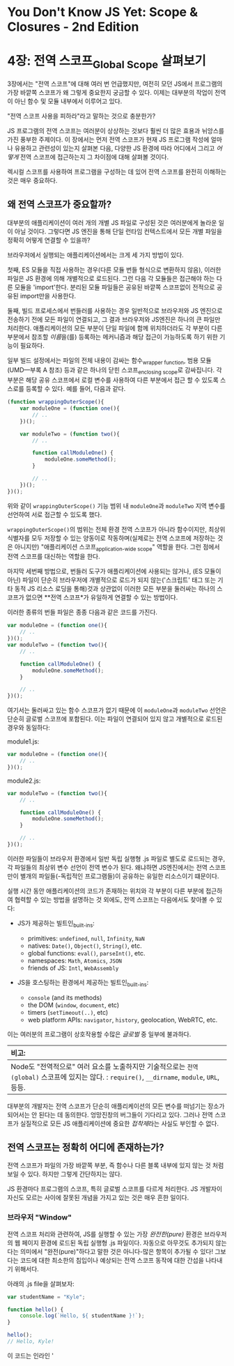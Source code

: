 # You Don't Know JS Yet: Scope & Closures - 2nd Edition
# 4장: 전역 스코프<sub>Global Scope</sub> 살펴보기

3장에서는 "전역 스코프"에 대해 여러 번 언급했지만, 여전히 모던 JS에서 프로그램의 가장 바깥쪽 스코프가 왜 그렇게 중요한지 궁금할 수 있다. 이제는 대부분의 작업이 전역이 아닌 함수 및 모듈 내부에서 이루어고 있다.

"전역 스코프 사용을 피하라"라고 말하는 것으로 충분한가?

JS 프로그램의 전역 스코프는 여러분이 상상하는 것보다 훨씬 더 많은 효용과 뉘앙스를 가진 풍부한 주제이다. 이 장에서는 먼저 전역 스코프가 현재 JS 프로그램 작성에 얼마나 유용하고 관련성이 있는지 살펴본 다음, 다양한 JS 환경에 따라 어디에서 그리고 *어떻게* 전역 스코프에 접근하는지 그 차이점에 대해 살펴볼 것이다.

렉시컬 스코프를 사용하여 프로그램을 구성하는 데 있어 전역 스코프를 완전히 이해하는 것은 매우 중요하다.

## 왜 전역 스코프가 중요할까?

대부분의 애플리케이션이 여러 개의 개별 JS 파일로 구성된 것은 여러분에게 놀라운 일이 아닐 것이다. 그렇다면 JS 엔진을 통해 단일 런타임 컨텍스트에서 모든 개별 파일을 정확히 어떻게 연결할 수 있을까?

브라우저에서 실행되는 애플리케이션에서는 크게 세 가지 방법이 있다.

첫째, ES 모듈을 직접 사용하는 경우(다른 모듈 번들 형식으로 변환하지 않음), 이러한 파일은 JS 환경에 의해 개별적으로 로드된다. 그런 다음 각 모듈들은 접근해야 하는 다른 모듈을 'import'한다. 분리된 모듈 파일들은 공유된 바깥쪽 스코프없이 전적으로 공유된 import만을 사용한다.

둘째, 빌드 프로세스에서 번들러를 사용하는 경우 일반적으로 브라우저와 JS 엔진으로 전송하기 전에 모든 파일이 연결되고, 그 결과 브라우저와 JS엔진은 하나의 큰 파일만 처리한다. 애플리케이션의 모든 부분이 단일 파일에 함께 위치하더라도 각 부분이 다른 부분에서 참조할 *이름*을(를) 등록하는 메커니즘과 해당 접근이 가능하도록 하기 위한 기능이 필요하다.

일부 빌드 설정에서는 파일의 전체 내용이 감싸는 함수<sub>wrapper function</sub>, 범용 모듈(UMD—부록 A 참조) 등과 같은 하나의 닫힌 스코프<sub>enclosing scope</sub>로 감싸집니다. 각 부분은 해당 공유 스코프에서 로컬 변수를 사용하여 다른 부분에서 접근 할 수 있도록 스스로를 등록할 수 있다. 예를 들어, 다음과 같다.

```js
(function wrappingOuterScope(){
    var moduleOne = (function one(){
        // ..
    })();

    var moduleTwo = (function two(){
        // ..

        function callModuleOne() {
            moduleOne.someMethod();
        }

        // ..
    })();
})();
```

위와 같이 `wrappingOuterScope()` 기능 범위 내 `moduleOne`과 `moduleTwo` 지역 변수를 선언하여 서로 접근할 수 있도록 했다.

`wrappingOuterScope()`의 범위는 전체 환경 전역 스코프가 아니라 함수이지만, 최상위 식별자를 모두 저장할 수 있는 양동이로 작동하며(실제로는 전역 스코프에 저장하는 것은 아니지만) "애플리케이션 스코프<sub>application-wide scope</sub>" 역할을 한다. 그런 점에서 전역 스코프를 대신하는 역할을 한다.

마지막 세번째 방법으로, 번들러 도구가 애플리케이션에 사용되는 않거나, (ES 모듈이 아닌) 파일이 단순히 브라우저에 개별적으로 로드가 되지 않는('스크립트' 태그 또는 기타 동적 JS 리소스 로딩을 통해)것과 상관없이 이러한 모든 부분을 둘러싸는 하나의 스코프가 없으면  **전역 스코프*가 유일하게 연결할 수 있는 방법이다.

이러한 종류의 번들 파일은 종종 다음과 같은 코드를 가진다.

```js
var moduleOne = (function one(){
    // ..
})();
var moduleTwo = (function two(){
    // ..

    function callModuleOne() {
        moduleOne.someMethod();
    }

    // ..
})();
```

여기서는 둘러싸고 있는 함수 스코프가 없기 때문에 이 `moduleOne`과 `moduleTwo` 선언은 단순히 글로벌 스코프에 포함된다. 이는 파일이 연결되어 있지 않고 개별적으로 로드된 경우와 동일하다:

module1.js:

```js
var moduleOne = (function one(){
    // ..
})();
```

module2.js:

```js
var moduleTwo = (function two(){
    // ..

    function callModuleOne() {
        moduleOne.someMethod();
    }

    // ..
})();
```

이러한 파일들이 브라우저 환경에서 일반 독립 실행형 .js 파일로 별도로 로드되는 경우, 각 파일들의 최상위 변수 선언이 전역 변수가 된다. 왜냐하면 JS엔진에서는 전역 스코프만이 별개의 파일들(-독립적인 프로그램들)이 공유하는 유일한 리소스이기 떄문이다.

실행 시간 동안 애플리케이션의 코드가 존재하는 위치와 각 부분이 다른 부분에 접근하여 협력할 수 있는 방법을 설명하는 것 외에도, 전역 스코프는 다음에서도 찾아볼 수 있다:


* JS가 제공하는 빌트인<sub>built-ins</sub>:

    - primitives: `undefined`, `null`, `Infinity`, `NaN`
    - natives: `Date()`, `Object()`, `String()`, etc.
    - global functions: `eval()`, `parseInt()`, etc.
    - namespaces: `Math`, `Atomics`, `JSON`
    - friends of JS: `Intl`, `WebAssembly`

* JS을 호스팅하는 환경에서 제공하는 빌트인<sub>built-ins</sub>:

    - `console` (and its methods)
    - the DOM (`window`, `document`, etc)
    - timers (`setTimeout(..)`, etc)
    - web platform APIs: `navigator`, `history`, geolocation, WebRTC, etc.

이는 여러분의 프로그램이 상호작용할 수많은 *글로벌* 중 일부에 불과하다.

| 비고: |
| :--- |
| Node도 "전역적으로" 여러 요소를 노출하지만 기술적으로는 `전역(global)` 스코프에 있지는 않다. : `require()`, `__dirname`, `module`, `URL`, 등등. |

대부분의 개발자는 전역 스코프가 단순히 애플리케이션의 모든 변수를 떠넘기는 장소가 되어서는 안 된다는 데 동의한다. 엉망진창의 버그들이 기다리고 있다. 그러나 전역 스코프가 실질적으로 모든 JS 애플리케이션에 중요한 *접착제*라는 사실도 부인할 수 없다.

## 전역 스코프는 정확히 어디에 존재하는가?

전역 스코프가 파일의 가장 바깥쪽 부분, 즉 함수나 다른 블록 내부에 있지 않는 것 처럼 보일 수 있다. 하지만 그렇게 간단하지는 않다.

JS 환경마다 프로그램의 스코프, 특히 글로벌 스코프를 다르게 처리한다. JS 개발자이 자신도 모르는 사이에 잘못된 개념을 가지고 있는 것은 매우 흔한 일이다.

### 브라우저 "Window" 

전역 스코프 처리와 관련하여, JS를 실행할 수 있는 가장 *완전한(pure)* 환경은 브라우저의 웹 페이지 환경에 로드된 독립 실행형 .js 파일이다. 자동으로 아무것도 추가되지 않는다는 의미에서 "완전(pure)"하다고 말한 것은 아니다-많은 항목이 추가될 수 있다! 그보다는 코드에 대한 최소한의 침입이나 예상되는 전역 스코프 동작에 대한 간섭을 나타내기 위해서다.

아래의 .js file을 살펴보자:

```js
var studentName = "Kyle";

function hello() {
    console.log(`Hello, ${ studentName }!`);
}

hello();
// Hello, Kyle!
```

이 코드는 인라인 '<script> 태그나, 마크업에 있는 스크립트 태그 '<script src=...>' 또는 동적으로 생성되는 `<script>` DOM 엘리먼트를 통해 로드될 수 있다. 이 세 가지 경우 모두에서, `studentName`과 `hello` 식별자는 전역 스코프에서 선언된다.

즉, 전역 개체(일반적으로 브라우저의 `window`)에 접근하면 거기에서 같은 이름을 가진 속성을 찾을 수 있다.

```js
var studentName = "Kyle";

function hello() {
    console.log(`Hello, ${ window.studentName }!`);
}

window.hello();
// Hello, Kyle!
```

이는 JS 스펙을 읽었을 때 예상되는 기본 동작이다. 바깥 스코프는 *전역 범위*이며 스펙에 따라 'studentName'은 전역 변수로 생성된다.

그게 바로 여기서 말하는 *완전*의 의미다. 그러나 안타깝게도 이러한 상황이 모든 JS 환경에 적용되는 것은 아니며, 그래서 JS 개발자들에게는 종종 놀라게 한다.

#### 전역을 섀도잉하는 전역

3장의 섀도잉(및 전역 언섀도잉)에 대한 내용을 떠올려보자. 하나의 변수 선언이 바깥 스코프에서 동일한 이름의 선언에 대한 접근을 재정의하고 차단할 수 있었다.

전역 변수와 동일한 이름의 전역 속성 간의 차이로 인해 발생하는 비정상적인 결과는 전역 스코프 자체 내에서 전역 개체 속성이 전역 변수에 의해 가려질 수 있다는 것이다.

```js
window.something = 42;

let something = "Kyle";

console.log(something);
// Kyle

console.log(window.something);
// 42
```

`let` 선언은 `어떤` 전역 변수를 추가하지 전역 객체 속성은 추가하지 않는다(3장 참조). 그 효과는  `어떤` 렉시컬 식별자가 `어떤` 전역 객체 속성을 섀도잉하는 것이다.

전역 객체와 전역 범위 간의 차이를 만드는 것은 확실히 좋지 않은 생각이다. 코드를 읽는 사람들은 거의 틀림없이 실수할 것이다.

전역 선언을 통해 이러한 상황을 피할 수 있는 간단한 방법은 전역에 항상 'var'를 사용하는 것이다. 블록 스코프에서는 'let'과 'const'을 사용해라(6장의 "블록 스코프 지정" 참조).

#### DOM 전역

브라우저가 호스팅하는 JS 환경은 가장 *완전*한 전역 스코프 동작들을 가진다고 말했다. 그러나 완벽하게 *완전*한 것은 아니다.

브라우저 기반 JS  애플리케이션에서 발생할 수 있는 한 가지 놀라운 동작: 'id' 속성을 가진 DOM 요소는 이를 참조하는 전역 변수를 자동으로 생성한다.

아래 마크업을 살펴보자:    

```text
<ul id="my-todo-list">
   <li id="first">Write a book</li>
   ..
</ul>
```

그리고 그 페이지의 JS는 다음을 포함한다:    

```js
first;
// <li id="first">..</li>

window["my-todo-list"];
// <ul id="my-todo-list">..</ul>
```

`id` 값이 유효한 렉시컬 이름(`first`와 같이)이면 렉시컬 변수가 생성햔다. 그렇지 않은 경우 전역 개체를 통해서만 전역에 접근할 수 있다(`window[..]`).    

모든 `id`가 포함된 DOM 요소를 전역 변수로 자동 등록하는 것은 오래된 브라우저 레거시에며, 그럼에도 불구하고 많은 오래된 사이트들이 여전히 이 요소에 의존하고 있기 때문에 유지되어야 한다. 이러한 전역 변수가 생성되어있더라도 절대 사용하지 않는 것이 좋다.    

#### (Window) Name 안에는 무엇이 있나?

브라우저 기반 JS의 또 다른 전역 특이성:

```js
var name = 42;

console.log(name, typeof name);
// "42" string
```

`window.name`은 브라우저 컨텍스트에서 미리 정의된 "전역"이며 전역 객체의 속성이기 때문에 일반적인 전역 변수처럼 보인다.(그러나 "일반"이 아니다).
    
선언에 'var'를 사용했는데, 사전 정의된 `name` 전역 속성을 ** 가리지 ** 않는다. 즉, 'var' 선언은 무시된다. 해당 이름의 전역 스코프 객체 속성이 이미 있기 때문이다. 앞서 논의했듯이 `let name`을 사용했다면 `window.name`에 별도의 전역 `name` 변수로 객체 속성을 가렸을 것이다.

그런데 정말 놀라운 동작은 `42`라는 숫자를 `name`(따라서 `window.name`)에 붙였음에도 불구하고 그 값을 회수하면 `"42"`라는 문자열이 붙는다는 것이다. 이는 `window` 객체에 미리 정의된 getter/setter가 그 값을 string으로 만들기 때문이다. 으악!    
    
DOM 엘리먼트 ID 및 `window.name`과 같은 일부 드문 경우를 제외하고, 브라우저 페이지에서 독립 실행형 파일로 실행되는 JS는 가장 *완전한* 전역 스코프 동작을 수행한다.    

### 웹 워커

웹 워커는 기본 JS 프로그램을 실행하는 스레드와 완전히 다른 스레드(운영 체제 기준)에서 JS 파일을 실행할 수 있는 브라우저-JS 동작 위에 있는 웹 플랫폼 익스텐션이다.    

이러한 웹 워커 프로그램은 별도의 스레드에서 실행되기 때문에 애플리케이션의 메인 스레드와의 통신에서 제한되어 경합 조건 및 기타 문제를 방지/제한한다. 예를 들어 웹 워커 코드는 DOM에 대한 접근 권한이 없다. 그러나 `navigator`와 같이 일부 웹 API는 워커가 사용할 수 있다.    

웹 워커는 완전히 별개의 프로그램으로 취급되기 때문에 메인 JS 프로그램과 전역 스코프를 공유하지 않는다. 그러나 브라우저의 JS 엔진에서 여전히 코드가 실행 중이므로 전역 스코프 동작에 대해 유사한 *완전함*을 기대할 수 있다. DOM 접근이 없기 때문에 전역 스코프에 대한 `window` 별칭이 없다.    

웹 워커에서 전역 객체 참조는 일반적으로 'self'를 사용하여 이루어진다:  

```js
var studentName = "Kyle";
let studentID = 42;

function hello() {
    console.log(`Hello, ${ self.studentName }!`);
}

self.hello();
// Hello, Kyle!

self.studentID;
// undefined
```

주요 JS 프로그램과 마찬가지로 'var' 및 'function' 선언은 글로벌 객체(일명 `self`)에 미러링된 속성을 생성한다. 다른 선언들(`let`, etc)은 그렇게 하지 못한다.   

여기서 확인한 전역 스코프 동작은 JS 프로그램을 실행할 때 만큼 *완전*하다: 문제를 해결할 DOM이 없기 때문에 더 *완전*할 수 있다.

### 개발자 도구 Console/REPL    

1장에서 개발자 도구가 완전히 종속된 JS 환경을 만들지 않는다는 점을 기억해라. 이들은 JS 코드를 처리하지만, 또한 UX 인터렉션이 개발자에게 가장 친숙하도록(일명 개발자 경험 또는 DX)하는 것을 지향한다.    

경우에 따라 전체 JS 프로그램을 처리하는 데 필요한 일반적인 엄격한 단계보다 짧은 JS 스니펫으로 입력할 때 DX를 선호하면 프로그램과 도구 간에 코드 동작에서 관찰 가능한 차이가 발생한다. 예를 들어, 개발 도구에 코드를 입력할 때 JS 프로그램에 적용되는 특정 오류 조건이 완화되어 표시되지 않을 수 있다.    

위에서 말한 스코프와 관련하여 관찰할 수 있는 동작의 차이는 다음과 같다.    

* 전역 스코프의 동작    

* 호이스팅 (5장 참고)

* 가장 바깥 스코프에서 사용될 때 Block-scoping 선언 (`let` / `const`, 6장 참고)

console/REPL을 사용할 때 가장 바깥쪽 스코프의 입력문이 실제 전역 스코프위에서 처리되고 있는 것처럼 보일 수 있지만, 이는 정확하지는 않다. 이러한 툴은 일반적으로 엄격한 준수가 아닌 에뮬레이션의 전역 스코프 위치를 어느 정도 에뮬레이션합니다. 이러한 툴 환경은 개발자 편의성을 우선시하며, 이는 (스코프에 대한 현재 논의와 같이) 관찰된 동작이 JS 스펙에서 벗어날 수 있음을 의미한다.    

단점은 개발자 도구는 다양한 개발자 활동에 편리하고 유용하도록 최적화되었지만 실제 JS 프로그램 컨텍스트의 명시적이고 미묘한 동작을 확인하기에 적합한 환경은 *아니라는* 점이다.    

### ES Modules (ESM)

ES6는 모듈 패턴에 대한 first-class 지원을 도입했다(8장에서 다룬다). ESM 사용의 가장 분명한 영향 중 하나는 파일에서 관측 가능한 최상위 스코프의 동작을 변경하는 방법이다.    

이전 버전의 이 코드 스니펫을 기억해봐라(`export` 키워드를 사용하여 ESM 형식으로 조정할 예정이다):    

```js
var studentName = "Kyle";

function hello() {
    console.log(`Hello, ${ studentName }!`);
}

hello();
// Hello, Kyle!

export hello;
```

ES 모듈로 로드된 파일에 해당 코드가 있으면 그대로 실행. 그러나 전체적인 적용 관점에서 관측 가능한 효과는 다를 것다.
    
(모듈) 파일의 최상위 수준에서 선언되더라도 가장 바깥쪽의 명백한 스코프의 `studentName`과 `hello`는 전역 스코프가 아니다. 대신 모듈 범위<sub>module-wide</sub>의 또는 "module-global"이다.    

그러나 모듈에는 선언이 비모듈 JS 파일의 최상위 수준에 나타나는 것처럼 이러한 최상위 선언을 속성으로 추가할 내포된 "모듈 범위 스코프 개체"가 없다. 전역 변수가 존재하거나 이러한 프로그램에 접근 할 수 없다는 뜻은 아니다. 단지 모듈의 최상위 범위에서 변수를 선언한다고 전역 변수가 *생성*되는 것은 아니다.    

모듈의 최상위 스코프는 전역 스코프에서 내려온 것으로, 모듈의 전체 내용이 함수에 싸여 있는 것처럼 보인다. 따라서 전역 스코프에 존재하는 모든 변수(전역 객체에 있든 없든)는 모듈의 범위 내에서 렉시컬 식별자로 사용할 수 있다.    

ESM은 현재 모듈이 작동하는 데 필요한 모든 모듈을 가져올 수 있는 글로벌 범위에 대한 의존도를 최소화할 것을 권장한다. 따라서 전역 스코프 또는 전역  개체의 사용 빈도가 낮아진다.    

그러나 앞에서 언급한 바와 같이 대다수의 JS와 웹 전역은 여전히 전역 스코프에서 계속 접근할 수 있다.    

### Node

One aspect of Node that often catches JS developers off-guard is that Node treats every single .js file that it loads, including the main one you start the Node process with, as a *module* (ES module or CommonJS module, see Chapter 8). The practical effect is that the top level of your Node programs **is never actually the global scope**, the way it is when loading a non-module file in the browser.

As of time of this writing, Node has recently added support for ES modules. But additionally, Node has from its beginning supported a module format referred to as "CommonJS", which looks like this:

```js
var studentName = "Kyle";

function hello() {
    console.log(`Hello, ${ studentName }!`);
}

hello();
// Hello, Kyle!

module.exports.hello = hello;
```

Before processing, Node effectively wraps such code in a function, so that the `var` and `function` declarations are contained in that wrapping function's scope, **not** treated as global variables.

Envision the preceding code as being seen by Node as this (illustrative, not actual):

```js
function Module(module,require,__dirname,...) {
    var studentName = "Kyle";

    function hello() {
        console.log(`Hello, ${ studentName }!`);
    }

    hello();
    // Hello, Kyle!

    module.exports.hello = hello;
}
```

Node then essentially invokes the added `Module(..)` function to run your module. You can clearly see here why `studentName` and `hello` identifiers are not global, but rather declared in the module scope.

As noted earlier, Node defines a number of "globals" like `require()`, but they're not actually identifiers in the global scope (nor properties of the global object). They're injected in the scope of every module, essentially a bit like the parameters listed in the `Module(..)` function declaration.

So how do you define actual global variables in Node? The only way to do so is to add properties to another of Node's automatically provided "globals," which is ironically called `global`. `global` is a reference to the real global scope object, somewhat like using `window` in a browser JS environment.

Consider:

```js
global.studentName = "Kyle";

function hello() {
    console.log(`Hello, ${ studentName }!`);
}

hello();
// Hello, Kyle!

module.exports.hello = hello;
```

Here we add `studentName` as a property on the `global` object, and then in the `console.log(..)` statement we're able to access `studentName` as a normal global variable.

Remember, the identifier `global` is not defined by JS; it's specifically defined by Node.

## Global This

Reviewing the JS environments we've looked at so far, a program may or may not:

* Declare a global variable in the top-level scope with `var` or `function` declarations—or `let`, `const`, and `class`.

* Also add global variables declarations as properties of the global scope object if `var` or `function` are used for the declaration.

* Refer to the global scope object (for adding or retrieving global variables, as properties) with `window`, `self`, or `global`.

I think it's fair to say that global scope access and behavior is more complicated than most developers assume, as the preceding sections have illustrated. But the complexity is never more obvious than in trying to nail down a universally applicable reference to the global scope object.

Yet another "trick" for obtaining a reference to the global scope object looks like:

```js
const theGlobalScopeObject =
    (new Function("return this"))();
```

| NOTE: |
| :--- |
| A function can be dynamically constructed from code stored in a string value with the `Function()` constructor, similar to `eval(..)` (see "Cheating: Runtime Scope Modifications" in Chapter 1). Such a function will automatically be run in non-strict-mode (for legacy reasons) when invoked with the normal `()` function invocation as shown; its `this` will point at the global object. See the third book in the series, *Objects & Classes*, for more information on determining `this` bindings. |

So, we have `window`, `self`, `global`, and this ugly `new Function(..)` trick. That's a lot of different ways to try to get at this global object. Each has its pros and cons.

Why not introduce yet another!?!?

As of ES2020, JS has finally defined a standardized reference to the global scope object, called `globalThis`. So, subject to the recency of the JS engines your code runs in, you can use `globalThis` in place of any of those other approaches.

We could even attempt to define a cross-environment polyfill that's safer across pre-`globalThis` JS environments, such as:

```js
const theGlobalScopeObject =
    (typeof globalThis != "undefined") ? globalThis :
    (typeof global != "undefined") ? global :
    (typeof window != "undefined") ? window :
    (typeof self != "undefined") ? self :
    (new Function("return this"))();
```

Phew! That's certainly not ideal, but it works if you find yourself needing a reliable global scope reference.

(The proposed name `globalThis` was fairly controversial while the feature was being added to JS. Specifically, I and many others felt the "this" reference in its name was misleading, since the reason you reference this object is to access to the global scope, never to access some sort of global/default `this` binding. There were many other names considered, but for a variety of reasons ruled out. Unfortunately, the name chosen ended up as a last resort. If you plan to interact with the global scope object in your programs, to reduce confusion, I strongly recommend choosing a better name, such as (the laughably long but accurate!) `theGlobalScopeObject` used here.)

## Globally Aware

The global scope is present and relevant in every JS program, even though modern patterns for organizing code into modules de-emphasizes much of the reliance on storing identifiers in that namespace.

Still, as our code proliferates more and more beyond the confines of the browser, it's especially important we have a solid grasp on the differences in how the global scope (and global scope object!) behave across different JS environments.

With the big picture of global scope now sharper in focus, the next chapter again descends into the deeper details of lexical scope, examining how and when variables can be used.
